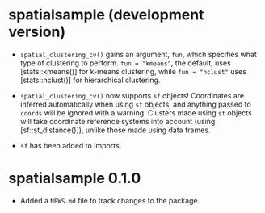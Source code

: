 # spatialsample (development version)

* `spatial_clustering_cv()` gains an argument, `fun`, which specifies what
  type of clustering to perform. `fun = "kmeans"`, the default, uses 
  [stats::kmeans()] for k-means clustering, while `fun = "hclust"` uses
  [stats::hclust()] for hierarchical clustering.
  
* `spatial_clustering_cv()` now supports `sf` objects! Coordinates are inferred
  automatically when using `sf` objects, and anything passed to `coords` will
  be ignored with a warning. Clusters made using `sf` objects will take 
  coordinate reference systems into account (using [sf::st_distance()]), 
  unlike those made using data frames.

* `sf` has been added to Imports.

# spatialsample 0.1.0

* Added a `NEWS.md` file to track changes to the package.
